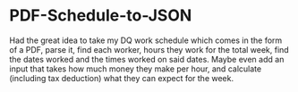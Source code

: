 # PDF-Schedule-to-JSON
Had the great idea to take my DQ work schedule which comes in the form of a PDF, parse it, find each worker, hours they work for the total week, find the dates worked and the times worked on said dates. Maybe even add an input that takes how much money they make per hour, and calculate (including tax deduction) what they can expect for the week.
